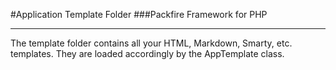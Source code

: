 #Application Template Folder
###Packfire Framework for PHP

___

The template folder contains all your HTML, Markdown, Smarty, etc. templates. They are loaded accordingly
by the AppTemplate class.